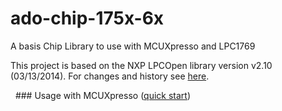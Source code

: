 ado-chip-175x-6x
================

A basis Chip Library to use with MCUXpresso and LPC1769  

This project is based on the NXP LPCOpen library version v2.10 (03/13/2014). For
changes and history see [here](doc/develop/changes.md).

  \#\#\# Usage with MCUXpresso ([quick start](doc/usage/quickstart.md))

 
